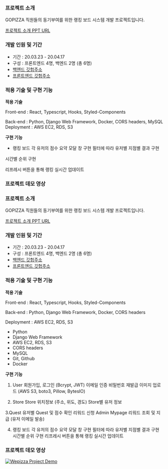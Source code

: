 ### 프로젝트 소개

GOPIZZA 직원들의 동기부여를 위한 랭킹 보드 시스템 개발 프로젝트입니다. 

[프로젝트 소개 PPT URL](https://docs.google.com/presentation/d/e/2PACX-1vR2SUN0QFHDZaLjHfjfot8na5aEdYGLGFxElQwxYAnwExe4bNSMMzSyPRnIzwhtYC-tZO_6pB8TC1Z1/pub?start=false&loop=false&delayms=3000&slide=id.p](https://docs.google.com/presentation/d/e/2PACX-1vR2SUN0QFHDZaLjHfjfot8na5aEdYGLGFxElQwxYAnwExe4bNSMMzSyPRnIzwhtYC-tZO_6pB8TC1Z1/pub?start=false&loop=false&delayms=3000&slide=id.p))

### 개발 인원 및 기간

- 기간 : 20.03.23 - 20.04.17
- 구성 : 프론트엔드 4명, 백엔드 2명 (총 6명)
- [백엔드 깃헙주소](https://github.com/hong-dev/wepizza-backend)
- [프론트엔드 깃헙주소](https://github.com/akiakma/gopizza)

### 적용 기술 및 구현 기능

**적용 기술** 

Front-end : React, Typescript, Hooks, Styled-Components

Back-end : Python, Django Web Framework, Docker, CORS headers, MySQL
Deployment : AWS EC2, RDS, S3


**구현 기능**

- 랭킹 보드
각 유저의 점수 요약 모달 창 구현
필터에 따라 유저별 지점별 결과 구현

시간별 순위 구현

리프레시 버튼을 통해 랭킹 실시간 업데이트

### 프로젝트 데모 영상
### 프로젝트 소개

GOPIZZA 직원들의 동기부여를 위한 랭킹 보드 시스템 개발 프로젝트입니다. 

[프로젝트 소개 PPT URL](https://docs.google.com/presentation/d/e/2PACX-1vR2SUN0QFHDZaLjHfjfot8na5aEdYGLGFxElQwxYAnwExe4bNSMMzSyPRnIzwhtYC-tZO_6pB8TC1Z1/pub?start=false&loop=false&delayms=3000&slide=id.p](https://docs.google.com/presentation/d/e/2PACX-1vR2SUN0QFHDZaLjHfjfot8na5aEdYGLGFxElQwxYAnwExe4bNSMMzSyPRnIzwhtYC-tZO_6pB8TC1Z1/pub?start=false&loop=false&delayms=3000&slide=id.p))

### 개발 인원 및 기간

- 기간 : 20.03.23 - 20.04.17
- 구성 : 프론트엔드 4명, 백엔드 2명 (총 6명)
- [백엔드 깃헙주소](https://github.com/hong-dev/wepizza-backend)
- [프론트엔드 깃헙주소](https://github.com/akiakma/gopizza)

### 적용 기술 및 구현 기능

**적용 기술** 

Front-end : React, Typescript, Hooks, Styled-Components

Back-end : Python, Django Web Framework, Docker, CORS headers

Deployment : AWS EC2, RDS, S3

- Python
- Django Web Framework
- AWS EC2, RDS, S3
- CORS headers
- MySQL
- Git, Github
- Docker

**구현 기능**

1. User
회원가입, 로그인 (Bcrypt, JWT)
이메일 인증
비밀번호 재발급
이미지 업로드 (AWS S3, boto3, Pillow, BytesIO)

2. Store
Store 위치정보 (주소, 위도, 경도)
Store별 유저 정보

3.Quest
유저별 Quest 및 점수 확인
리워드 신청
Admin Mypage 리워드 조회 및 지급 (유저 이메일 발송)

4. 랭킹 보드
각 유저의 점수 요약 모달 창 구현
필터에 따라 유저별 지점별 결과 구현
시간별 순위 구현
리프레시 버튼을 통해 랭킹 실시간 업데이트

### 프로젝트 데모 영상

[![Wepizza Project Demo](https://user-images.githubusercontent.com/53142539/79748620-b3769b00-8348-11ea-9266-4b56ddaa95e0.png
)](https://youtu.be/RD1Ucct_ahg)

